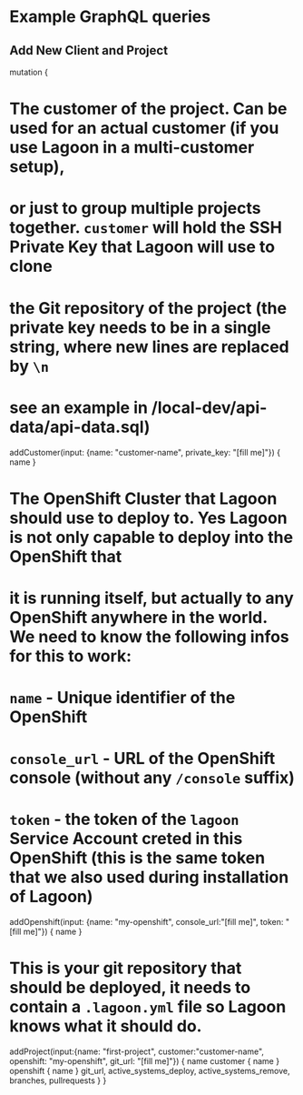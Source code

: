 # Example GraphQL queries

## Add New Client and Project
mutation {
  # The customer of the project. Can be used for an actual customer (if you use Lagoon in a multi-customer setup),
  # or just to group multiple projects together. `customer` will hold the SSH Private Key that Lagoon will use to clone
  # the Git repository of the project (the private key needs to be in a single string, where new lines are replaced by `\n`
  # see an example in /local-dev/api-data/api-data.sql)
  addCustomer(input: {name: "customer-name", private_key: "[fill me]"}) {
    name
  }

  # The OpenShift Cluster that Lagoon should use to deploy to. Yes Lagoon is not only capable to deploy into the OpenShift that
  # it is running itself, but actually to any OpenShift anywhere in the world. We need to know the following infos for this to work:
  #   `name` - Unique identifier of the OpenShift
  #   `console_url` - URL of the OpenShift console (without any `/console` suffix)
  #   `token` - the token of the `lagoon` Service Account creted in this OpenShift (this is the same token that we also used during installation of Lagoon)
  addOpenshift(input: {name: "my-openshift", console_url:"[fill me]", token: "[fill me]"}) {
    name
  }

  # This is your git repository that should be deployed, it needs to contain a `.lagoon.yml` file so Lagoon knows what it should do.
  addProject(input:{name: "first-project", customer:"customer-name", openshift: "my-openshift", git_url: "[fill me]"}) {
    name
    customer {
      name
    }
    openshift {
      name
    }
    git_url,
    active_systems_deploy,
    active_systems_remove,
    branches,
    pullrequests
  }
}

